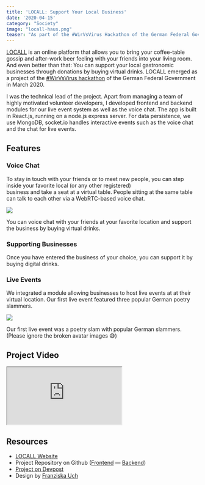 ```yaml
---
title: 'LOCALL: Support Your Local Business'
date: '2020-04-15'
category: "Society"
image: "locall-haus.png"
teaser: "As part of the #WirVsVirus Hackathon of the German Federal Government, we built an interactive online application to help support local businesses."
---
```


[LOCALL](https://locall-map.de) is an online platform that allows you to bring your coffee-table gossip and after-work beer feeling with your 
friends into your living room. And even better than that: You can support your local gastronomic businesses through donations by 
buying virtual drinks. LOCALL emerged as a project of the [#WirVsVirus hackathon](https://wirvsvirushackathon.org) of the 
German Federal Government in March 2020. 

I was the technical lead of the project. Apart from managing 
a team of highly motivated volunteer developers, I developed frontend and backend modules for our live event system as well 
as the voice chat. The app is built in React.js, running on a node.js express server. For data persistence, we use MongoDB, socket.io handles 
interactive events such as the voice chat and the chat for live events.

## Features
### Voice Chat
To stay in touch with your friends or to meet new people, you can step inside your favorite local (or any other registered)  
business and take a seat at a virtual table. People sitting at the same table can talk to each other via a WebRTC-based
voice chat.

![](/images/posts/locall-live-chat.png)
<div class="caption">You can voice chat with your friends at your favorite location and support the business by buying virtual drinks.</div>

### Supporting Businesses
Once you have entered the business of your choice, you can support it by buying digital drinks.

### Live Events
We integrated a module allowing businesses to host live events at at their virtual location. Our first live event
featured three popular German poetry slammers.

![](/images/posts/locall-live.png)
<div class="caption">Our first live event was a poetry slam with popular German slammers. (Please ignore the broken avatar images 😅) </div>

## Project Video
<div class="video-wrapper">
<iframe src="https://www.youtube.com/embed/aZse2DgRUNk" allow="accelerometer; autoplay; encrypted-media; gyroscope; picture-in-picture" allowfullscreen></iframe>
</div>


## Resources

* [LOCALL Website](https://locall-map.de)
* Project Repository on Github ([Frontend](https://github.com/valentindiehl/locall_frontend) — [Backend](https://github.com/valentindiehl/locall_backend))
* [Project on Devpost](https://devpost.com/software/locall)
* Design by [Franziska Uch](https://franziska-uch.com/?portfolio=locall)
